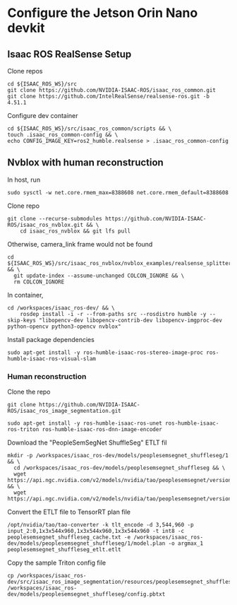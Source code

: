 # Configure the Jetson Orin Nano devkit

## Isaac ROS RealSense Setup

Clone repos

```
cd ${ISAAC_ROS_WS}/src
git clone https://github.com/NVIDIA-ISAAC-ROS/isaac_ros_common.git
git clone https://github.com/IntelRealSense/realsense-ros.git -b 4.51.1
```

Configure dev container

```
cd ${ISAAC_ROS_WS}/src/isaac_ros_common/scripts && \
touch .isaac_ros_common-config && \
echo CONFIG_IMAGE_KEY=ros2_humble.realsense > .isaac_ros_common-config
```

## Nvblox with human reconstruction

In host, run

```
sudo sysctl -w net.core.rmem_max=8388608 net.core.rmem_default=8388608
``` 

Clone repo

```
git clone --recurse-submodules https://github.com/NVIDIA-ISAAC-ROS/isaac_ros_nvblox.git && \
    cd isaac_ros_nvblox && git lfs pull
```

Otherwise, camera_link frame would not be found

```
cd ${ISAAC_ROS_WS}/src/isaac_ros_nvblox/nvblox_examples/realsense_splitter && \
  git update-index --assume-unchanged COLCON_IGNORE && \
  rm COLCON_IGNORE
```


In container,

```
cd /workspaces/isaac_ros-dev/ && \
    rosdep install -i -r --from-paths src --rosdistro humble -y --skip-keys "libopencv-dev libopencv-contrib-dev libopencv-imgproc-dev python-opencv python3-opencv nvblox"
```

Install package dependencies

```
sudo apt-get install -y ros-humble-isaac-ros-stereo-image-proc ros-humble-isaac-ros-visual-slam
```

### Human reconstruction

Clone the repo

```
git clone https://github.com/NVIDIA-ISAAC-ROS/isaac_ros_image_segmentation.git
```

```
sudo apt-get install -y ros-humble-isaac-ros-unet ros-humble-isaac-ros-triton ros-humble-isaac-ros-dnn-image-encoder
```

Download the "PeopleSemSegNet ShuffleSeg" ETLT fil

```
mkdir -p /workspaces/isaac_ros-dev/models/peoplesemsegnet_shuffleseg/1 && \
  cd /workspaces/isaac_ros-dev/models/peoplesemsegnet_shuffleseg && \
  wget https://api.ngc.nvidia.com/v2/models/nvidia/tao/peoplesemsegnet/versions/deployable_shuffleseg_unet_v1.0/files/peoplesemsegnet_shuffleseg_etlt.etlt && \
  wget https://api.ngc.nvidia.com/v2/models/nvidia/tao/peoplesemsegnet/versions/deployable_shuffleseg_unet_v1.0/files/peoplesemsegnet_shuffleseg_cache.txt
```

Convert the ETLT file to TensorRT plan file

```
/opt/nvidia/tao/tao-converter -k tlt_encode -d 3,544,960 -p input_2:0,1x3x544x960,1x3x544x960,1x3x544x960 -t int8 -c peoplesemsegnet_shuffleseg_cache.txt -e /workspaces/isaac_ros-dev/models/peoplesemsegnet_shuffleseg/1/model.plan -o argmax_1 peoplesemsegnet_shuffleseg_etlt.etlt
```

Copy the sample Triton config file

```
cp /workspaces/isaac_ros-dev/src/isaac_ros_image_segmentation/resources/peoplesemsegnet_shuffleseg_config.pbtxt /workspaces/isaac_ros-dev/models/peoplesemsegnet_shuffleseg/config.pbtxt
```

